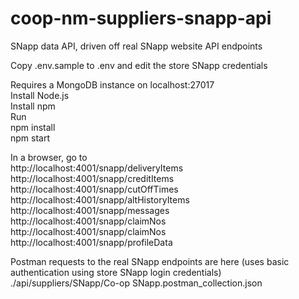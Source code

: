 # coop-nm-suppliers-snapp-api

SNapp data API, driven off real SNapp website API endpoints

Copy .env.sample to .env and edit the store SNapp credentials

Requires a MongoDB instance on localhost:27017  
Install Node.js  
Install npm  
Run  
  npm install  
  npm start  

In a browser, go to  
  http://localhost:4001/snapp/deliveryItems  
  http://localhost:4001/snapp/creditItems  
  http://localhost:4001/snapp/cutOffTimes  
  http://localhost:4001/snapp/altHistoryItems  
  http://localhost:4001/snapp/messages  
  http://localhost:4001/snapp/claimNos  
  http://localhost:4001/snapp/claimNos  
  http://localhost:4001/snapp/profileData  

Postman requests to the real SNapp endpoints are here (uses basic authentication using store SNapp login credentials)  
  ./api/suppliers/SNapp/Co-op SNapp.postman_collection.json
